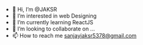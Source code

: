 - 👋 Hi, I’m @JAKSR
- 👀 I’m interested in web Designing
- 🌱 I’m currently learning ReactJS
- 💞️ I’m looking to collaborate on ...
- 📫 How to reach me sanjayjaksr5378@gmail.com

<!---
JAKSR/JAKSR is a ✨ special ✨ repository because its `README.md` (this file) appears on your GitHub profile.
You can click the Preview link to take a look at your changes.
--->
